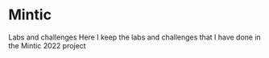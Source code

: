 # Mintic
Labs and challenges
Here I keep the labs and challenges that I have done in the Mintic 2022 project
